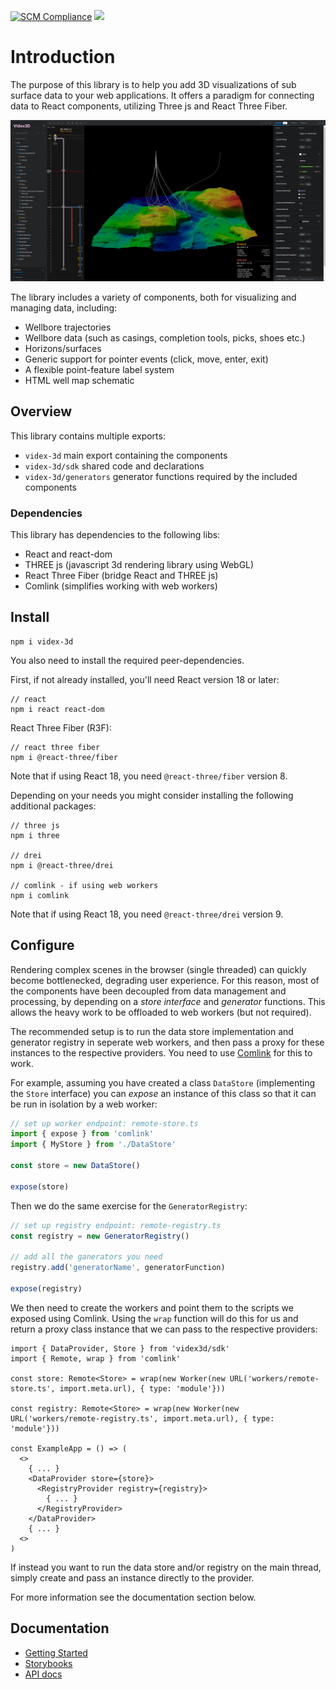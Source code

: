 [![SCM Compliance](https://scm-compliance-api.radix.equinor.com/repos/equinor/videx-wellog/badge)](https://scm-compliance-api.radix.equinor.com/repos/equinor/videx-wellog/badge)
![](https://img.shields.io/npm/v/videx-3d)
# Introduction
The purpose of this library is to help you add 3D visualizations of sub surface data to your web applications. It offers a paradigm for connecting data to React components, utilizing Three js and React Three Fiber.

<img src="documents/videx-3d.png" alt="" width="800px">

The library includes a variety of components, both for visualizing and managing data, including:
- Wellbore trajectories
- Wellbore data (such as casings, completion tools, picks, shoes etc.)
- Horizons/surfaces
- Generic support for pointer events (click, move, enter, exit)
- A flexible point-feature label system
- HTML well map schematic

## Overview
This library contains multiple exports:
- `videx-3d` main export containing the components
- `videx-3d/sdk` shared code and declarations
- `videx-3d/generators` generator functions required by the included components

### Dependencies
This library has dependencies to the following libs:
- React and react-dom
- THREE js (javascript 3d rendering library using WebGL)
- React Three Fiber (bridge React and THREE js)
- Comlink (simplifies working with web workers)

## Install
```
npm i videx-3d
```

You also need to install the required peer-dependencies. 

First, if not already installed, you'll need React version 18 or later:
```
// react
npm i react react-dom
```

React Three Fiber (R3F):
```
// react three fiber 
npm i @react-three/fiber
```
Note that if using React 18, you need `@react-three/fiber` version 8.

Depending on your needs you might consider installing the following additional packages:
```
// three js
npm i three

// drei 
npm i @react-three/drei

// comlink - if using web workers
npm i comlink
```
Note that if using React 18, you need `@react-three/drei` version 9.

## Configure
Rendering complex scenes in the browser (single threaded) can quickly become bottlenecked, degrading user experience. For this reason, most of the components have been decoupled from data management and processing, by depending on a _store interface_ and _generator_ functions. This allows the heavy work to be offloaded to web workers (but not required).

The recommended setup is to run the data store implementation and generator registry in seperate web workers, and then pass a proxy for these instances to the respective providers. You need to use [Comlink](https://github.com/GoogleChromeLabs/comlink) for this to work.

For example, assuming you have created a class `DataStore` (implementing the `Store` interface) you can _expose_ an instance of this class so that it can be run in isolation by a web worker:

```ts
// set up worker endpoint: remote-store.ts
import { expose } from 'comlink'
import { MyStore } from './DataStore'

const store = new DataStore()

expose(store)
```

Then we do the same exercise for the `GeneratorRegistry`:

```ts
// set up registry endpoint: remote-registry.ts
const registry = new GeneratorRegistry()

// add all the ganerators you need
registry.add('generatorName', generatorFunction)

expose(registry)
```

We then need to create the workers and point them to the scripts we exposed using Comlink. Using the `wrap` function will do this for us and return a proxy class instance that we can pass to the respective providers:

```tsx
import { DataProvider, Store } from 'videx3d/sdk'
import { Remote, wrap } from 'comlink'

const store: Remote<Store> = wrap(new Worker(new URL('workers/remote-store.ts', import.meta.url), { type: 'module'}))

const registry: Remote<Store> = wrap(new Worker(new URL('workers/remote-registry.ts', import.meta.url), { type: 'module'}))

const ExampleApp = () => (
  <>
    { ... }
    <DataProvider store={store}>
      <RegistryProvider registry={registry}>
        { ... }   
      </RegistryProvider>
    </DataProvider>
    { ... }
  <>
)
```
If instead you want to run the data store and/or registry on the main thread, simply create and pass an instance directly to the provider.

For more information see the documentation section below.

## Documentation
- [Getting Started](https://github.com/equinor/videx-3d/blob/main/documents/getting-started.md)
- [Storybooks](https://equinor.github.io/videx-3d/)
- [API docs](https://equinor.github.io/videx-3d/docs)
